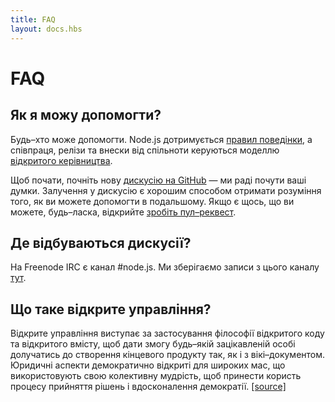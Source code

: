 ```yaml
---
title: FAQ
layout: docs.hbs
---
```

# FAQ

## Як я можу допомогти?

Будь–хто може допомогти. Node.js дотримується [правил поведінки](https://github.com/nodejs/node/blob/master/CONTRIBUTING.md#code-of-conduct), а співпраця, релізи та внески від спільноти керуються моделлю [відкритого керівництва](https://github.com/nodejs/node/blob/master/GOVERNANCE.md#readme).

Щоб почати, почніть нову [дискусію на GitHub](https://github.com/nodejs/node/issues) — ми раді почути ваші думки. Залучення у дискусію є хорошим способом отримати розуміння того, як ви можете допомогти в подальшому. Якщо є щось, що ви можете, будь–ласка, відкрийте [зробіть пул–реквест](https://github.com/nodejs/node/blob/master/CONTRIBUTING.md#code-contributions).

## Де відбуваються дискусії?

На Freenode IRC є канал #node.js. Ми зберігаємо записи з цього каналу [тут](http://logs.libuv.org/node.js/latest).

## Що таке відкрите управління?

Відкрите управління виступає за застосування філософії відкритого коду та відкритого вмісту, щоб дати змогу будь–якій зацікавленій особі долучатись до створення кінцевого продукту так, як і з вікі–документом. Юридичні аспекти демократично відкриті для широких мас, що використовують свою колективну мудрість, щоб принести користь процесу прийняття рішень і вдосконалення демократії. [[source]](https://en.wikipedia.org/wiki/Open-source_governance)
